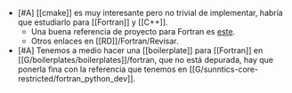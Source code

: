- [#A] [[cmake]] es muy interesante pero no trivial de implementar, habría que estudiarlo para [[Fortran]] y [[C++]].
  - Una buena referencia de proyecto para Fortran es [este](https://github.com/SethMMorton/cmake_fortran_template).
  - Otros enlaces en [[RD]]/Fortran/Revisar.
- [#A] Tenemos a medio hacer una [[boilerplate]] para [[Fortran]] en [[G/boilerplates/boilerplates]]/fortran, que no está depurada, hay que ponerla fina con la referencia que tenemos en [[G/sunntics-core-restricted/fortran_python_dev]].